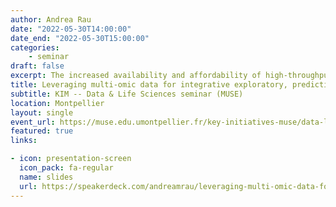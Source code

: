 ```yaml
---
author: Andrea Rau
date: "2022-05-30T14:00:00"
date_end: "2022-05-30T15:00:00"
categories:
    - seminar
draft: false
excerpt: The increased availability and affordability of high-throughput sequencing technologies in recent years have facilitated the use of multi-omic studies, expanding and enriching our understanding of complex systems across hierarchical biological levels. Integrative methods for these heterogeneous and multi-faceted omics data have shown promise for enhancing the interpretability of exploratory analyses, improving predictive power, and contributing to a holistic understanding of systems biology. However, such integrative analyses are accompanied by several major obstacles, including the potentially ambiguous relationships among omic levels, high dimensionality coupled with small sample sizes, technical artefacts due to batch effects, potentially incomplete or missing data… and the occasional difficulty in posing well-defined and answerable research questions of such data. In light of these challenges, in this talk I will discuss a few of our recent methodological contributions to integrate multi-omic data for (1) exploratory analyses, (2) genomic prediction, and (3) network inference, all with a focus on enhanced interpretability and user-friendly software implementations.
title: Leveraging multi-omic data for integrative exploratory, predictive, and network analyses
subtitle: KIM -- Data & Life Sciences seminar (MUSE)
location: Montpellier
layout: single
event_url: https://muse.edu.umontpellier.fr/key-initiatives-muse/data-life-sciences/seminaires/
featured: true
links:

- icon: presentation-screen
  icon_pack: fa-regular
  name: slides
  url: https://speakerdeck.com/andreamrau/leveraging-multi-omic-data-for-integrative-exploratory-predictive-and-network-analyses-5a752f1e-48ed-4707-a748-fe839fa584f6
---
```


<script async class="speakerdeck-embed" data-id="e1fb6a6fab5d47c7834fcd90ae4f319b" data-ratio="1.77777777777778" src="//speakerdeck.com/assets/embed.js"></script>


